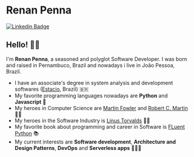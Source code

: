# Renan Penna

[![Linkedin Badge](https://img.shields.io/badge/-LinkedIn-blue?style=flat-square&logo=Linkedin&logoColor=white&link=https://www.linkedin.com/in/ubiratanfsoares/)](https://www.linkedin.com/in/renanv-penna/)

## Hello! 👋🏼

I'm **Renan Penna**, a seasoned and polyglot Software Developer. I was born and raised in Pernambuco, Brazil and nowadays i live in João Pessoa, Brazil.

- I have an associate's degree in system analysis and development softwares ([Estacio](https://estacio.br/cursos/graduacao/analise-e-desenvolvimento-de-sistemas), Brazil) 🇧🇷
- My favorite programming languages nowadays are **Python** and **Javascript** 🐍
- My heroes in Computer Science are [Martin Fowler](https://martinfowler.com/) and [Robert C. Martin](https://en.wikipedia.org/wiki/Robert_C._Martin) 👨‍🏫
- My heroes in the Software Industry is [Linus Torvalds](https://en.wikipedia.org/wiki/Linus_Torvalds) 🦹‍♂️
- My favorite book about programming and career in Software is [FLuent Python](https://www.oreilly.com/library/view/fluent-python-2nd/9781492056348/) 📚
- My current interests are **Software development**, **Architecture and Design Patterns**, **DevOps** and **Serverless apps** 👨🏻‍💻 
